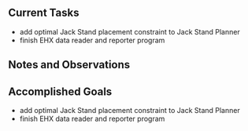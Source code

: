 ## Current Tasks

- add optimal Jack Stand placement constraint to Jack Stand Planner
- finish EHX data reader and reporter program

## Notes and Observations


## Accomplished Goals

- add optimal Jack Stand placement constraint to Jack Stand Planner
- finish EHX data reader and reporter program

